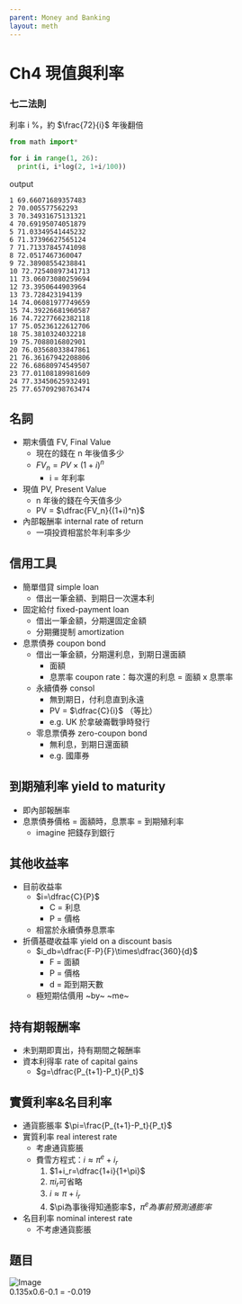 ```yaml
---
parent: Money and Banking
layout: meth
---
```


# Ch4 現值與利率

### 七二法則
利率 i %，約 $\frac{72}{i}$ 年後翻倍

```python
from math import*

for i in range(1, 26):
  print(i, i*log(2, 1+i/100))
```

output
```
1 69.66071689357483
2 70.005577562293
3 70.34931675131321
4 70.69195074051879
5 71.03349541445232
6 71.37396627565124
7 71.71337845741098
8 72.0517467360047
9 72.38908554238841
10 72.72540897341713
11 73.06073080259694
12 73.3950644903964
13 73.728423194139
14 74.06081977749659
15 74.39226681960587
16 74.72277662382118
17 75.05236122612706
18 75.3810324032218
19 75.7088016802901
20 76.03568033847861
21 76.36167942208806
22 76.68680974549507
23 77.01108189981609
24 77.33450625932491
25 77.65709298763474
```

## 名詞
- 期末價值 FV, Final Value
  - 現在的錢在 n 年後值多少
  - $FV_n = PV\times(1+i)^n$ 
    - i = 年利率
- 現值 PV, Present Value
  - n 年後的錢在今天值多少  
  - PV = $\dfrac{FV_n}{(1+i)^n}$ 
- 內部報酬率 internal rate of return
  - 一項投資相當於年利率多少

## 信用工具
- 簡單借貸 simple loan
  - 借出一筆金額、到期日一次還本利
- 固定給付 fixed-payment loan
  - 借出一筆金額，分期還固定金額
  - 分期攤提制 amortization
- 息票債券 coupon bond
  - 借出一筆金額，分期還利息，到期日還面額
    - 面額
    - 息票率 coupon rate：每次還的利息 = 面額 x 息票率
  - 永續債券 consol
    - 無到期日，付利息直到永遠
    - PV = $\dfrac{C}{i}$ （等比） 
    - e.g. UK 於拿破崙戰爭時發行
  - 零息票債券 zero-coupon bond
    - 無利息，到期日還面額
    - e.g. 國庫券

## 到期殖利率 yield to maturity
- 即內部報酬率
- 息票債券價格 = 面額時，息票率 = 到期殖利率
  - imagine 把錢存到銀行

## 其他收益率
- 目前收益率
  - $i=\dfrac{C}{P}$
    - C = 利息
    - P = 價格
  - 相當於永續債券息票率
- 折價基礎收益率 yield on a discount basis
  - $i_db=\dfrac{F-P}{F}\times\dfrac{360}{d}$
    - F = 面額
    - P = 價格
    - d = 距到期天數
  - 極短期估價用 ~by~ ~me~

## 持有期報酬率
- 未到期即賣出，持有期間之報酬率
- 資本利得率 rate of capital gains
  - $g=\dfrac{P_{t+1}-P_t}{P_t}$ 

## 實質利率&名目利率
- 通貨膨脹率 $\pi=\frac{P_{t+1}-P_t}{P_t}$
- 實質利率 real interest rate
  - 考慮通貨膨脹
  - 費雪方程式：$i\approx\pi^e+i_r$
    1. $1+i_r=\dfrac{1+i}{1+\pi}$
    2. $\pi i_r$可省略
    3. $i\approx\pi+i_r$
    4. $\pi為事後得知通膨率$，$\pi^e為事前預測通膨率$
- 名目利率 nominal interest rate 
  - 不考慮通貨膨脹

## 題目
![Image](https://i.imgur.com/rsHAkRb.png)  
0.135x0.6-0.1 = -0.019